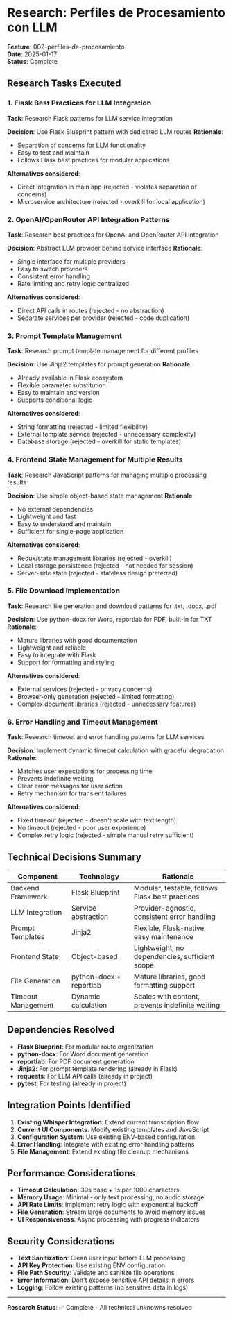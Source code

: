 # Research: Perfiles de Procesamiento con LLM

**Feature**: 002-perfiles-de-procesamiento  
**Date**: 2025-01-17  
**Status**: Complete

## Research Tasks Executed

### 1. Flask Best Practices for LLM Integration
**Task**: Research Flask patterns for LLM service integration

**Decision**: Use Flask Blueprint pattern with dedicated LLM routes
**Rationale**: 
- Separation of concerns for LLM functionality
- Easy to test and maintain
- Follows Flask best practices for modular applications

**Alternatives considered**:
- Direct integration in main app (rejected - violates separation of concerns)
- Microservice architecture (rejected - overkill for local application)

### 2. OpenAI/OpenRouter API Integration Patterns
**Task**: Research best practices for OpenAI and OpenRouter API integration

**Decision**: Abstract LLM provider behind service interface
**Rationale**:
- Single interface for multiple providers
- Easy to switch providers
- Consistent error handling
- Rate limiting and retry logic centralized

**Alternatives considered**:
- Direct API calls in routes (rejected - no abstraction)
- Separate services per provider (rejected - code duplication)

### 3. Prompt Template Management
**Task**: Research prompt template management for different profiles

**Decision**: Use Jinja2 templates for prompt generation
**Rationale**:
- Already available in Flask ecosystem
- Flexible parameter substitution
- Easy to maintain and version
- Supports conditional logic

**Alternatives considered**:
- String formatting (rejected - limited flexibility)
- External template service (rejected - unnecessary complexity)
- Database storage (rejected - overkill for static templates)

### 4. Frontend State Management for Multiple Results
**Task**: Research JavaScript patterns for managing multiple processing results

**Decision**: Use simple object-based state management
**Rationale**:
- No external dependencies
- Lightweight and fast
- Easy to understand and maintain
- Sufficient for single-page application

**Alternatives considered**:
- Redux/state management libraries (rejected - overkill)
- Local storage persistence (rejected - not needed for session)
- Server-side state (rejected - stateless design preferred)

### 5. File Download Implementation
**Task**: Research file generation and download patterns for .txt, .docx, .pdf

**Decision**: Use python-docx for Word, reportlab for PDF, built-in for TXT
**Rationale**:
- Mature libraries with good documentation
- Lightweight and reliable
- Easy to integrate with Flask
- Support for formatting and styling

**Alternatives considered**:
- External services (rejected - privacy concerns)
- Browser-only generation (rejected - limited formatting)
- Complex document libraries (rejected - unnecessary features)

### 6. Error Handling and Timeout Management
**Task**: Research timeout and error handling patterns for LLM services

**Decision**: Implement dynamic timeout calculation with graceful degradation
**Rationale**:
- Matches user expectations for processing time
- Prevents indefinite waiting
- Clear error messages for user action
- Retry mechanism for transient failures

**Alternatives considered**:
- Fixed timeout (rejected - doesn't scale with text length)
- No timeout (rejected - poor user experience)
- Complex retry logic (rejected - simple manual retry sufficient)

## Technical Decisions Summary

| Component | Technology | Rationale |
|-----------|------------|-----------|
| Backend Framework | Flask Blueprint | Modular, testable, follows Flask best practices |
| LLM Integration | Service abstraction | Provider-agnostic, consistent error handling |
| Prompt Templates | Jinja2 | Flexible, Flask-native, easy maintenance |
| Frontend State | Object-based | Lightweight, no dependencies, sufficient scope |
| File Generation | python-docx + reportlab | Mature libraries, good formatting support |
| Timeout Management | Dynamic calculation | Scales with content, prevents indefinite waiting |

## Dependencies Resolved

- **Flask Blueprint**: For modular route organization
- **python-docx**: For Word document generation
- **reportlab**: For PDF document generation
- **Jinja2**: For prompt template rendering (already in Flask)
- **requests**: For LLM API calls (already in project)
- **pytest**: For testing (already in project)

## Integration Points Identified

1. **Existing Whisper Integration**: Extend current transcription flow
2. **Current UI Components**: Modify existing templates and JavaScript
3. **Configuration System**: Use existing ENV-based configuration
4. **Error Handling**: Integrate with existing error handling patterns
5. **File Management**: Extend existing file cleanup mechanisms

## Performance Considerations

- **Timeout Calculation**: 30s base + 1s per 1000 characters
- **Memory Usage**: Minimal - only text processing, no audio storage
- **API Rate Limits**: Implement retry logic with exponential backoff
- **File Generation**: Stream large documents to avoid memory issues
- **UI Responsiveness**: Async processing with progress indicators

## Security Considerations

- **Text Sanitization**: Clean user input before LLM processing
- **API Key Protection**: Use existing ENV configuration
- **File Path Security**: Validate and sanitize file operations
- **Error Information**: Don't expose sensitive API details in errors
- **Logging**: Follow existing patterns (no sensitive data in logs)

---

**Research Status**: ✅ Complete - All technical unknowns resolved
